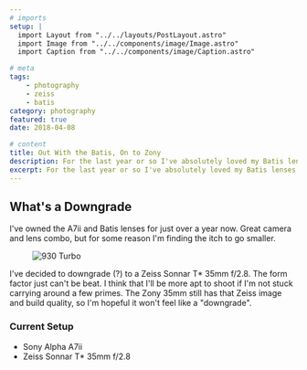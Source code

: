 ```yaml
---
# imports 
setup: |
  import Layout from "../../layouts/PostLayout.astro"
  import Image from "../../components/image/Image.astro"
  import Caption from "../../components/image/Caption.astro"

# meta
tags:
    - photography
    - zeiss
    - batis
category: photography
featured: true
date: 2018-04-08

# content
title: Out With the Batis, On to Zony
description: For the last year or so I've absolutely loved my Batis lenses. However, I think it's time for a change to the Sony Zeiss
excerpt: For the last year or so I've absolutely loved my Batis lenses. However, I think it's time for a change to the Sony Zeiss. The whole point of going mirrorless was to keep size and weight down as much as possible. I'm really liking the design of the Sony Zeiss 35mm f/2.8. The Batis lenses aren't heavy per se, but they can't compare to the 35mm.
---
```


## What's a Downgrade
I've owned the A7ii and Batis lenses for just over a year now. Great camera and lens combo, but for some reason I'm finding the itch to go smaller.

<figure>
    <picture>
        <Image
            file="/shoots/2018/2018-05-08-ice-metallic-green-930/porsche-930-2018_005.jpg"
            classes="solid-shadow-blue"
            alt="930 Turbo" />
    </picture>
    <Caption file="/shoots/2018/2018-05-08-ice-metallic-green-930/porsche-930-2018_005.jpg" />
</figure>

I've decided to downgrade (?) to a Zeiss Sonnar T* 35mm f/2.8. The form factor just can't be beat. I think that I'll be more apt to shoot if I'm not stuck carrying around a few primes. The Zony 35mm still has that Zeiss image and build quality, so I'm hopeful it won't feel like a "downgrade".

### Current Setup
- Sony Alpha A7ii
- Zeiss Sonnar T* 35mm f/2.8